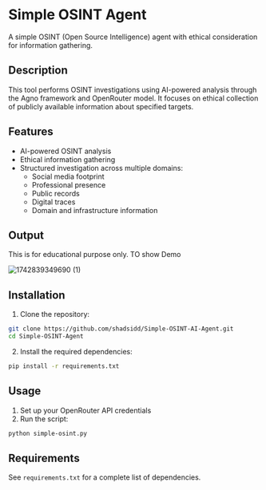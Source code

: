 # Simple OSINT Agent

A simple OSINT (Open Source Intelligence) agent with ethical consideration for information gathering.

## Description

This tool performs OSINT investigations using AI-powered analysis through the Agno framework and OpenRouter model. It focuses on ethical collection of publicly available information about specified targets.

## Features

- AI-powered OSINT analysis
- Ethical information gathering
- Structured investigation across multiple domains:
  - Social media footprint
  - Professional presence
  - Public records
  - Digital traces
  - Domain and infrastructure information

## Output
This is for educational purpose only. TO show Demo

![1742839349690 (1)](https://github.com/user-attachments/assets/fb345ab5-cded-4f79-af6d-95f2247b5519)



## Installation

1. Clone the repository:
```bash
git clone https://github.com/shadsidd/Simple-OSINT-AI-Agent.git
cd Simple-OSINT-Agent
```

2. Install the required dependencies:
```bash
pip install -r requirements.txt
```

## Usage

1. Set up your OpenRouter API credentials
2. Run the script:
```bash
python simple-osint.py
```

## Requirements

See `requirements.txt` for a complete list of dependencies.
